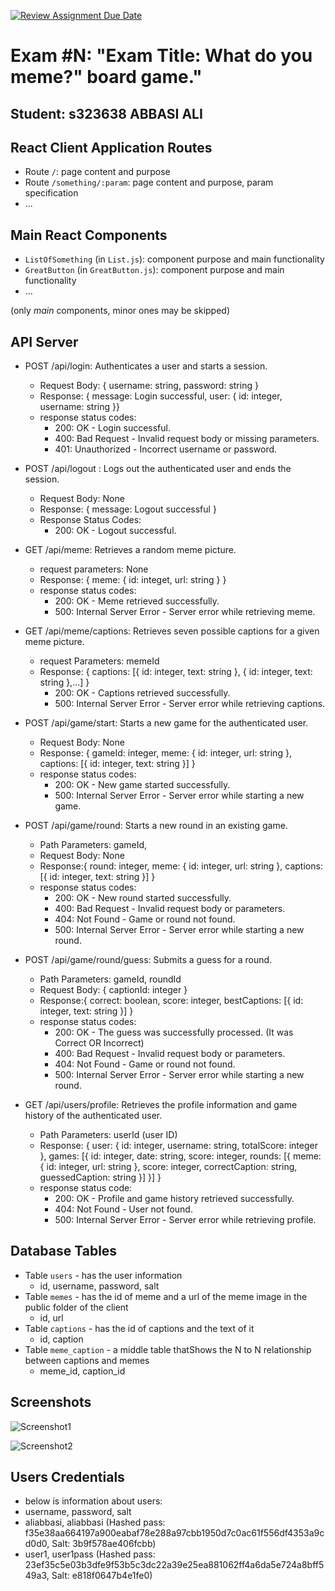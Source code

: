 [![Review Assignment Due Date](https://classroom.github.com/assets/deadline-readme-button-24ddc0f5d75046c5622901739e7c5dd533143b0c8e959d652212380cedb1ea36.svg)](https://classroom.github.com/a/AVMm0VzU)
# Exam #N: "Exam Title: What do you meme?" board game."
## Student: s323638 ABBASI ALI 

## React Client Application Routes

- Route `/`: page content and purpose
- Route `/something/:param`: page content and purpose, param specification
- ...


## Main React Components

- `ListOfSomething` (in `List.js`): component purpose and main functionality
- `GreatButton` (in `GreatButton.js`): component purpose and main functionality
- ...

(only _main_ components, minor ones may be skipped)


## API Server

- POST /api/login: Authenticates a user and starts a session.
  - Request Body: { username: string, password: string }
  - Response: { message: Login successful, user: { id: integer, username: string }}
  - response status codes:
      - 200: OK - Login successful.
      - 400: Bad Request - Invalid request body or missing parameters.
      - 401: Unauthorized - Incorrect username or password.

- POST /api/logout : Logs out the authenticated user and ends the session.
  - Request Body: None
  - Response: { message: Logout successful }
  - Response Status Codes:
      - 200: OK - Logout successful.

- GET /api/meme: Retrieves a random meme picture.
  - request parameters: None
  - Response: { meme: { id: integet, url: string } }
  - response status codes:
      - 200: OK - Meme retrieved successfully.
      - 500: Internal Server Error - Server error while retrieving meme.

- GET /api/meme/captions: Retrieves seven possible captions for a given meme picture.
  - request Parameters: memeId
  - Response: { captions: [{ id: integer, text: string }, { id: integer, text: string },...] }
      - 200: OK - Captions retrieved successfully.
      - 500: Internal Server Error - Server error while retrieving captions.

- POST /api/game/start:  Starts a new game for the authenticated user.
  - Request Body: None
  - Response: { gameId: integer, meme: { id: integer, url: string }, captions: [{ id: integer, text: string }] }
  - response status codes:
      - 200: OK - New game started successfully.
      - 500: Internal Server Error - Server error while starting a new game.

- POST /api/game/round:  Starts a new round in an existing game.
  - Path Parameters: gameId,
  - Request Body: None
  - Response:{ round: integer, meme: { id: integer, url: string }, captions: [{ id: integer, text: string }] }
  - response status codes:
      - 200: OK - New round started successfully.
      - 400: Bad Request - Invalid request body or parameters.
      - 404: Not Found - Game or round not found.
      - 500: Internal Server Error - Server error while starting a new round.


- POST /api/game/round/guess:  Submits a guess for a round.
  - Path Parameters: gameId, roundId 
  - Request Body: { captionId: integer }
  - Response:{ correct: boolean, score: integer, bestCaptions: [{ id: integer, text: string }] }
  - response status codes:
      - 200: OK - The guess was successfully processed. (It was Correct OR Incorrect)
      - 400: Bad Request - Invalid request body or parameters.
      - 404: Not Found - Game or round not found.
      - 500: Internal Server Error - Server error while starting a new round.

      
- GET /api/users/profile: Retrieves the profile information and game history of the authenticated user.
  - Path Parameters: userId (user ID)
  - Response: { user: { id: integer, username: string, totalScore: integer }, games: [{ id: integer, date: string, score: integer, rounds: [{ meme: { id: integer, url: string }, score: integer, correctCaption: string, guessedCaption: string }] }] }
  - response status code:
      - 200: OK - Profile and game history retrieved successfully.
      - 404: Not Found - User not found.
      - 500: Internal Server Error - Server error while retrieving profile.



## Database Tables

- Table `users` - has the user information
  - id, username, password, salt
- Table `memes` - has the id of meme and a url of the meme image in the public folder of the client
  - id, url
- Table `captions` - has the id of captions and the text of it
  - id, caption
- Table `meme_caption` - a middle table thatShows the N to N relationship between captions and memes
  - meme_id, caption_id


## Screenshots

![Screenshot1](./img/screenshot.jpg)

![Screenshot2](./img/screenshot.jpg)


## Users Credentials

- below is information about users:
- username, password, salt
- aliabbasi, aliabbasi (Hashed pass: f35e38aa664197a900eabaf78e288a97cbb1950d7c0ac61f556df4353a9cd0d0, Salt: 3b9f578ae406fcbb)
- user1, user1pass (Hashed pass: 23ef35c5e03b3dfe9f53b5c3dc22a39e25ea881062ff4a6da5e724a8bff549a3, Salt: e818f0647b4e1fe0)
